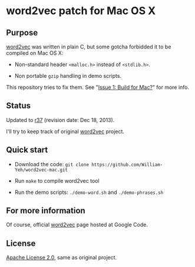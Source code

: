 word2vec patch for Mac OS X
===========================


## Purpose

[word2vec](https://code.google.com/p/word2vec/) was written in plain C, but some gotcha forbidded it to be compiled on Mac OS X:

- Non-standard header `<malloc.h>` instead of `<stdlib.h>`. 

- Non portable `gzip` handling in demo scripts.

This repository tries to fix them. See "[Issue 1: Build for Mac?](https://code.google.com/p/word2vec/issues/detail?id=1)" for more info.


## Status

Updated to [r37](https://code.google.com/p/word2vec/source/detail?r=37) (revision date: Dec 18, 2013).

I'll try to keep track of original [word2vec](https://code.google.com/p/word2vec/) project.


## Quick start

- Download the code: `git clone https://github.com/William-Yeh/word2vec-mac.git`

- Run `make` to compile word2vec tool

- Run the demo scripts: `./demo-word.sh` and `./demo-phrases.sh`


## For more information

Of course, official [word2vec](https://code.google.com/p/word2vec/) page hosted at Google Code.


## License

[Apache License 2.0](http://www.apache.org/licenses/LICENSE-2.0), same as original project.